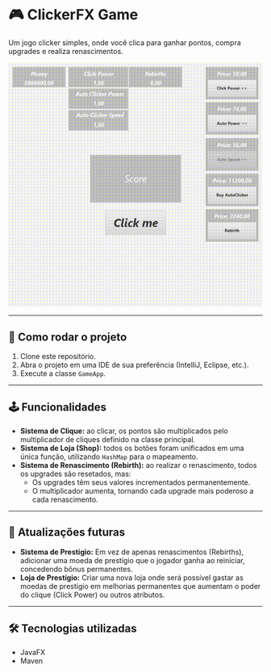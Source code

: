 # 🎮 ClickerFX Game

Um jogo clicker simples, onde você clica para ganhar pontos, compra upgrades e realiza renascimentos.

![Gameplay](assets/gameplay.gif)

---

## 🚀 Como rodar o projeto

1.  Clone este repositório.
2.  Abra o projeto em uma IDE de sua preferência (IntelliJ, Eclipse, etc.).
3.  Execute a classe `GameApp`.

---

## 🕹️ Funcionalidades

-   **Sistema de Clique:** ao clicar, os pontos são multiplicados pelo multiplicador de cliques definido na classe principal.
-   **Sistema de Loja (Shop):** todos os botões foram unificados em uma única função, utilizando `HashMap` para o mapeamento.
-   **Sistema de Renascimento (Rebirth):** ao realizar o renascimento, todos os upgrades são resetados, mas:
    -   Os upgrades têm seus valores incrementados permanentemente.
    -   O multiplicador aumenta, tornando cada upgrade mais poderoso a cada renascimento.

---

## 🔄 Atualizações futuras

-   **Sistema de Prestígio:** Em vez de apenas renascimentos (Rebirths), adicionar uma moeda de prestígio que o jogador ganha ao reiniciar, concedendo bônus permanentes.
-   **Loja de Prestígio:** Criar uma nova loja onde será possível gastar as moedas de prestígio em melhorias permanentes que aumentam o poder do clique (Click Power) ou outros atributos.

---

## 🛠️ Tecnologias utilizadas

-   JavaFX
-   Maven
